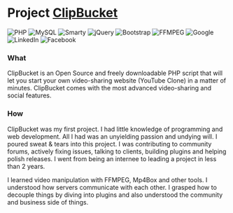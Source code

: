 # Project [ClipBucket](https://github.com/arslancb/clipbucket)
![PHP](https://img.shields.io/badge/PHP-777BB4?logo=php&logoColor=white) ![MySQL](https://img.shields.io/badge/MySQL-4479A1?logo=mysql&logoColor=white) ![Smarty](https://img.shields.io/badge/Smarty-0078D4?logo=smarty&logoColor=white) ![jQuery](https://img.shields.io/badge/jQuery-0769AD?logo=jquery&logoColor=white) ![Bootstrap](https://img.shields.io/badge/Bootstrap-563D7C?logo=bootstrap&logoColor=white) ![FFMPEG](https://img.shields.io/badge/FFMPEG-007ACC?logo=ffmpeg&logoColor=white) ![Google](https://img.shields.io/badge/Google-4285F4?logo=google&logoColor=white) ![LinkedIn](https://img.shields.io/badge/LinkedIn-0077B5?logo=linkedin&logoColor=white) ![Facebook](https://img.shields.io/badge/Facebook-1877F2?logo=facebook&logoColor=white)


### What
ClipBucket is an Open Source and freely downloadable PHP script that will let you start your own video-sharing website (YouTube Clone) in a matter of minutes. ClipBucket comes with the most advanced video-sharing and social features.

### How
ClipBucket was my first project. I had little knowledge of programming and web development. All I had was an unyielding passion and undying will. I poured sweat & tears into this project. I was contributing to community forums, actively fixing issues, talking to clients, building plugins and helping polish releases. I went from being an internee to leading a project in less than 2 years. 

I learned video manipulation with FFMPEG, Mp4Box and other tools. I understood how servers communicate with each other. I grasped how to decouple things by diving into plugins and also understood the community and business side of things.
